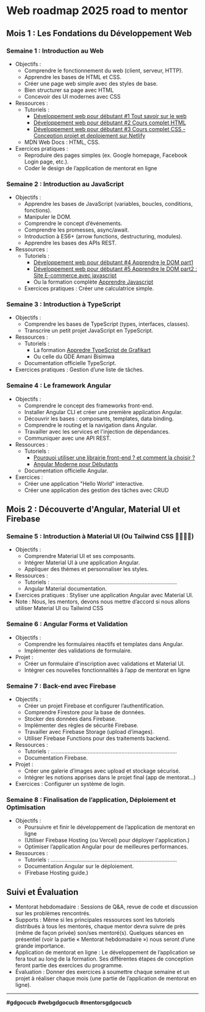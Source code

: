 # Web roadmap 2025 road to mentor
## Mois 1 : Les Fondations du Développement Web
### Semaine 1 : Introduction au Web
- Objectifs :
  - Comprendre le fonctionnement du web (client, serveur, HTTP).
  - Apprendre les bases de HTML et CSS.
  - Créer une page web simple avec des styles de base.
  - Bien structurer sa page avec HTML
  - Concevoir des UI modernes avec CSS
- Ressources :
  - Tutoriels :
    - [Développement web pour débutant #1 Tout savoir sur le web](https://www.youtube.com/watch?v=hSibQdA2LSw)
    - [Développement web pour débutant #2 Cours complet HTML](https://youtu.be/8VdMlNr5WpQ?si=Lp9aigwkK18YlDBL)
    - [Développement web pour débutant #3 Cours complet CSS - Conception projet et deploiement sur Netlify](https://youtu.be/v1qomu75fL4?si=kBrQcNKORln4sO3r)
  - MDN Web Docs : HTML, CSS.
- Exercices pratiques :
  - Reproduire des pages simples (ex. Google homepage, Facebook Login page, etc.).
  - Coder le design de l’application de mentorat en ligne
### Semaine 2 : Introduction au JavaScript
- Objectifs :
  - Apprendre les bases de JavaScript (variables, boucles, conditions, fonctions).
  - Manipuler le DOM.
  - Comprendre le concept d’événements.
  - Comprendre les promesses, async/await.
  - Introduction à ES6+ (arrow functions, destructuring, modules).
  - Apprendre les bases des APIs REST.
- Ressources :
  - Tutoriels :
    - [Développement web pour débutant #4 Apprendre le DOM part1](https://youtu.be/PC9QJusEdEY?si=7AQxoNMlWBKixlXv)
    - [Développement web pour débutant #5 Apprendre le DOM part2 : Site E-commerce avec javascript](https://youtu.be/OZN1aSDp5Xo?si=ogmFhWH0nETl1aR_)
    - Ou la formation complète [Apprendre Javascript](https://www.youtube.com/watch?v=asToYAq0F-I&list=PLjwdMgw5TTLXgsTQE_1PpRkC_yX47ZcGV)
  - Exercices pratiques : Créer une calculatrice simple.
### Semaine 3 : Introduction à TypeScript
- Objectifs :
  - Comprendre les bases de TypeScript (types, interfaces, classes).
  - Transcrire un petit projet JavaScript en TypeScript.
- Ressources :
  - Tutoriels :
    - La formation [Appredre TypeScript de Grafikart](https://www.youtube.com/watch?v=ffCIANfx_-0&list=PLjwdMgw5TTLX1tQ1qDNHTsy_lrkCt4VW3)
    - Ou celle du GDE Amani Bisimwa
  - Documentation officielle TypeScript.
- Exercices pratiques : Gestion d’une liste de tâches.
### Semaine 4 : Le framework Angular
- Objectifs :
  - Comprendre le concept des frameworks front-end.
  - Installer Angular CLI et créer une première application Angular.
  - Découvrir les bases : composants, templates, data binding.
  - Comprendre le routing et la navigation dans Angular.
  - Travailler avec les services et l'injection de dépendances.
  - Communiquer avec une API REST.
- Ressources :
  - Tutoriels :
    - [Pourquoi utiliser une librairie front-end ? et comment la choisir ?](https://youtu.be/HnckoXxH3jc?si=rLn2CpTppipd9UoL)
    - [Angular Moderne pour Débutants](https://www.youtube.com/watch?v=iakfv1tugHc&list=PLT2KSPhMMiqplkqJ8oYgrUnQ02ArOmlRf)
  - Documentation officielle Angular.
- Exercices :
  - Créer une application "Hello World" interactive.
  - Créer une application des gestion des tâches avec CRUD

## Mois 2 : Découverte d'Angular, Material UI et Firebase
### Semaine 5 : Introduction à Material UI (Ou Tailwind CSS 🤔🤷🏾‍♂️)
- Objectifs :
  - Comprendre Material UI et ses composants.
  - Intégrer Material UI à une application Angular.
  - Appliquer des thèmes et personnaliser les styles.
- Ressources :
  - Tutoriels : ……………………………………………………………………….
  - Angular Material documentation.
- Exercices pratiques : Styliser une application Angular avec Material UI.
- Note : Nous, les mentors, devons nous mettre d’accord si nous allons utiliser Material UI ou Tailwind CSS
### Semaine 6 : Angular Forms et Validation
- Objectifs :
  - Comprendre les formulaires réactifs et templates dans Angular.
  - Implémenter des validations de formulaire.
- Projet :
  - Créer un formulaire d'inscription avec validations et Material UI.
  - Intégrer ces nouvelles fonctionnalités à l’app de mentorat en ligne
### Semaine 7 : Back-end avec Firebase
- Objectifs :
  - Créer un projet Firebase et configurer l’authentification.
  - Comprendre Firestore pour la base de données.
  - Stocker des données dans Firebase.
  - Implémenter des règles de sécurité Firebase.
  - Travailler avec Firebase Storage (upload d’images).
  - Utiliser Firebase Functions pour des traitements backend.
- Ressources :
  - Tutoriels : ……………………………………………………………………….
  - Documentation Firebase.
- Projet :
  - Créer une galerie d’images avec upload et stockage sécurisé.
  - Intégrer les notions apprises dans le projet final (app de mentorat...)
- Exercices : Configurer un système de login.
### Semaine 8 : Finalisation de l’application, Déploiement et Optimisation
- Objectifs :
  - Poursuivre et finir le développement de l’application de mentorat en ligne
  - (Utiliser Firebase Hosting (ou Vercel) pour déployer l'application.)
  - Optimiser l’application Angular pour de meilleures performances.
- Ressources :
  - Tutoriels : ……………………………………………………………………….
  - Documentation Angular sur le déploiement.
  - (Firebase Hosting guide.)

## Suivi et Évaluation
- Mentorat hebdomadaire : Sessions de Q&A, revue de code et discussion sur les problèmes rencontrés.
- Supports : Même si les principales ressources sont les tutoriels distribués à tous les mentorés, chaque mentor devra suivre de près (même de façon privée) son/ses mentoré(s). Quelques séances en présentiel (voir la partie « Mentorat hebdomadaire ») nous seront d’une grande importance.
- Application de mentorat en ligne : Le développement de l’application se fera tout au long de la formation. Ses différentes étapes de conception feront partie des exercices du programme.
- Évaluation : Donner des exercices à soumettre chaque semaine et un projet à réaliser chaque mois (une partie de l’application de mentorat en ligne).

----
**#gdgocucb**
**#webgdgocucb**
**#mentorsgdgocucb**
